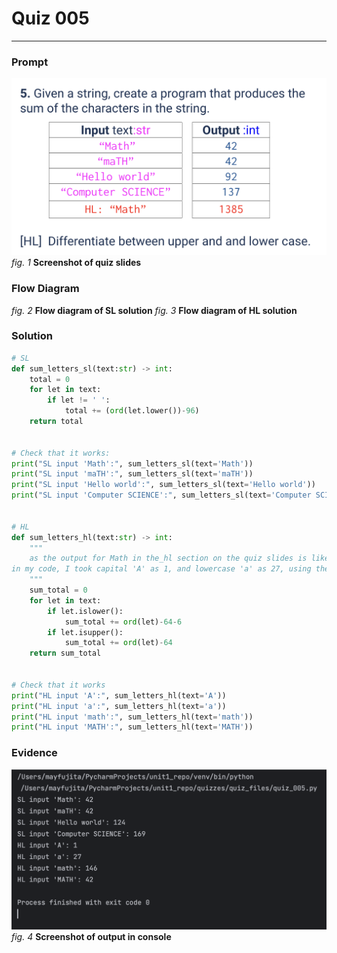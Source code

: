 # Quiz 005
<hr>

### Prompt
![](images/quiz_005_slide.png)
*fig. 1* **Screenshot of quiz slides**

### Flow Diagram
*fig. 2* **Flow diagram of SL solution**
*fig. 3* **Flow diagram of HL solution**

### Solution
```.py
# SL
def sum_letters_sl(text:str) -> int:
    total = 0
    for let in text:
        if let != ' ':
            total += (ord(let.lower())-96)
    return total


# Check that it works:
print("SL input 'Math':", sum_letters_sl(text='Math'))
print("SL input 'maTH':", sum_letters_sl(text='maTH'))
print("SL input 'Hello world':", sum_letters_sl(text='Hello world'))
print("SL input 'Computer SCIENCE':", sum_letters_sl(text='Computer SCIENCE'))


# HL
def sum_letters_hl(text:str) -> int:
    """
    as the output for Math in the_hl section on the quiz slides is likely not right,
in my code, I took capital 'A' as 1, and lowercase 'a' as 27, using the ASCII table.
    """
    sum_total = 0
    for let in text:
        if let.islower():
            sum_total += ord(let)-64-6
        if let.isupper():
            sum_total += ord(let)-64
    return sum_total


# Check that it works
print("HL input 'A':", sum_letters_hl(text='A'))
print("HL input 'a':", sum_letters_hl(text='a'))
print("HL input 'math':", sum_letters_hl(text='math'))
print("HL input 'MATH':", sum_letters_hl(text='MATH'))
```

### Evidence
![](images/quiz_005_evidence.png)
*fig. 4* **Screenshot of output in console**